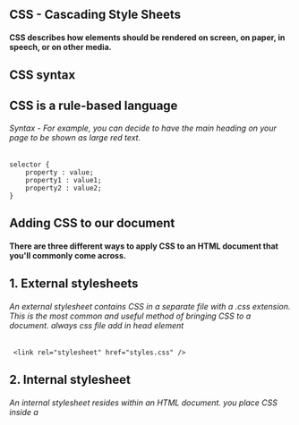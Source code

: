 

## CSS - Cascading Style Sheets

#### CSS describes how elements should be rendered on screen, on paper, in speech, or on other media.

## CSS syntax

## CSS is a rule-based language

###### Syntax - For example, you can decide to have the main heading on your page to be shown as large red text.

    selector {
        property : value;
        property1 : value1;
        property2 : value2;
    }

## Adding CSS to our document

#### There are three different ways to apply CSS to an HTML document that you'll commonly come across.

## 1. External stylesheets

###### An external stylesheet contains CSS in a separate file with a .css extension. This is the most common and useful method of bringing CSS to a document. always css file add in head element

     <link rel="stylesheet" href="styles.css" />

## 2. Internal stylesheet

###### An internal stylesheet resides within an HTML document.  you place CSS inside a <style> element contained inside the HTML <head>.

    <style>
        selector {
            property : value;
            property1 : value1;
            property2 : value2;     
                }
    </style>

## 3. Inline style

###### Inline styles are CSS declarations that affect a single HTML element, contained within a style attribute.

    <h1 style="property: value;property: value;"> Hello World! </h1>

## Comments
###### Best practice to write comments along with CSS. This helps you to remember how the code works as you come back later for fixes or enhancement.

    /* selector {
        property : value;
        property1 : value1;
        property2 : value2;
    } */

## White space
###### White space means actual spaces, tabs and new lines. Just as browsers ignore white space in HTML, browsers ignore white space inside CSS.

## Selectors

#### **Selectors type**

| Selectors | Symbol |
|-----------|--------|
| Universal Selectors | * | 
| Type selectors | element |
| Class selectors | .class attribute |
| Id selectors | #id attribute |
| Attribute selectors | element[attribute] |

#### Grouping selectors
| Selectors | Symbol |
|-----------|--------|
| Selector list | "," | 


#### Combinators
| Combinators | Symbol |
|-----------|--------|
| Descendant combinator | " " | 
| Child combintor | > |
| General sibling combinator | ~ |
| Adjacent sibling combinator | + |


## Pseudo-classes

#### Function pseudo-classes

Pesudo-element | Explain | Example
--- | ---- | ----
:is() | A selector list as its argument and selects any element that can be selected by one of the selector in that list. | ``` selector:is(selector1, selector2){ css properties } ```
:where() | The :wher() psudeo-classes selector in css functionally identical to the :is() pseudo selector in that it takes a comma-separatedlist of selectors to match against, expect that where :is() takes the most specific among then as specificity of thst whole part, the specificity of :where() is always zero (0) | ``` :where(selector1, selector2){ css properties ) ```
:not() | Represent elements that do not match a list of selectors. It is known as the negative pseudo classes. | ``` :not(x){ css properties } ```
:has() | Represents an element if any of the relative selectors. It's often refcrred to as "the parents selector" because of its ability to elect a parent element based on the child element it contains and apply styles to the parent. | ``` :has(+selectors){ css properties } ```

#### Tree-structural pseudo-element properties

Pesudo-element | Explain | Example
--- | ---- | ----
:root | Represent an element that is the root of the document. In HTML this is usually the ```<html>``` element | ``` :root{ css propertirs } ```
:empty | Represent any element that has no children. | ``` :empty{ css propertirs } ``` 
:nth-child | Allows yot ot select one or more element based on their source order, according to a formula | ``` :nth-child(2n+1); ```
:first-child | Represents the first element among a group of sibling elements | ``` :first-child{ css propertirs } ```
:last-child | Represent the last element among a group of sibling element | ``` :last-child{ css propertirs } ```
:nth-last-child | Propety match element based on their positing among a group of siblings, counting form the end | ``` :nth-last-child(2n+1) ```
:only-child | Represent an element without any sibling. This is same as ``` :first-child ``` ``` :last-child ``` ``` :nth-child(1) ``` ``` :nth-last-child(1) ```, but with a lower specificity | ``` :only-child{ css propertirs } ```
:nth-of-type | Matches element based on their position among siblings of the same type (tag name) | ``` :nth-of-type(2) ```
:nth-last-of-type | Matches elements based on their position among sibling of the same (tag name), counting from the end | ``` :nth-last-of-type(n+1) ```
:first-of-type | Represents the first element og its type among a group of sibling elements | ``` :first-of-type(n+2) ```
:last-of-type | Represent the last element of its type among a group of sibling elements | ``` :last-of-type(2n+1) ```
:only-of-type | Represents an element that has no sibling of the same type | ``` :only-of-type(n) ```

#### User active pseudo-class properties

Pesudo-classes | Explain | Example
--- | ---- | ----
:hover | It is generally when the user hovers over an element with the cursor (mouse pointer) | ``` :hover {  css properties } ```
:active | An element ( such as a button) that is being activated by the user | ``` :active{ css properties  } ```
:focus | It is generally triggered when the user clicks or tabs on an element or selects it with the keywords Tab keys | ``` :focus{ css properties  } ```

#### Location pseudo-classes

Pesudo-classes | Explain | Example
--- | ---- | ----
:any-link | An element that acts as the source anchor of a hyperlink, independent of wether it has been visited. | ``` :any-link{ css properties } ```
:link | An element that has not yet been visited. It matches every unvisited ``` <a> ``` or ``` <area> ``` element that has an href attribute | ``` :link{ css properties } ```
:visited | The link has been visited by the user. The style that can be modiffied using this selector are very limited | ``` :visited{  css properties  } ```
:local-link | A link to the same document. The source anchor of a hyperlink whase targets absoulte URL matches the element own document URL | ``` :local-link{ css properties }  ```
:target | A uniqe element (the target element) with an id matching the URL fragment | ``` :target{ css properties } ```

#### Resource pseudo-classes

Pesudo-classes | Explain | Example
--- | ---- | ----
:playing | Appay to media that is capable of being in a state where it would be described as playing, such as a video | ``` :playing{ css properties } ```
:paused | A resource state pseduo-classes taht will matches an audio, video or similair resource that is capble of being "played" or "paused", when that element is "paused". | ``` :paused{ css properties }

#### Time-dimensional pseudo-classes

Pesudo-classes | Explain | Example
--- | ---- | ----
:current | Resperents an element or the ancestor of an element that is currently being displayed and same :past and :future |``` :current{ css properties } ```

#### Element displayed state pseudo-classes

Pesudo-classes | Explain | Example
--- | ---- | ----
:fullscreen | Every element which is currently in fullscreen mode. If multiple elements have been put into fullscreen mode, this selects then all | ``` :fullscreen{ css properties } ```

#### Input pseudo-classes

Pesudo-classes | Explain | Example
--- | ---- | ----
:autofill | Whwn an input element has its value autofilled by the browers. The clases stop matching if the user edit the filed. | ``` :outfill{ css properties } ```
:enabled | An element is enabled if it can be activated (selected, clicked on, typed into, ..etc) oraccept focus. | ``` :enabled{ css properties } ```
:disabled | An element is disabled if it can't be activated (selected, click on, type into ..etc) or accept focus. | ``` :disabled{ css properties } ```
:read-only | An element (such as input or testarea) that is not editable by the user. | ``` :readonly{ css properties } ```
:read-write | An element (such as input or textarea) that is editable by the user. | ``` :read-write{ css properties } ```
:placeholder-shown | Represent any input or textarea element that is currently displaying placeholder text. | ``` :placeholder-show{ css properties } ``` 
:default | The default is a group of related element. | ``` :default{ css properties } ```
:checked | Represents any radio, checkbox or option (caption in a ``` <select> ```) element that is checked ot tagged to an on state. | ``` :checked{ css properties } ```
:indeterminate | Represents any element whose state is indeterminate,  such as checkbox is which have their HTML indeterminate attribute set to true, radio buttons which are memeber of a group in which all radio buttons are unchecked and indeterminate ``` <progress> ``` element ``` | ``` :indeterminate{ css properties } ```
:valid | Represents any ``` <input> ``` or other ``` <from> ``` element whose contents varidate successfully. | ``` valid{ css properties } ```
:blank | Empty user unput element (e.g. ``` <input> ``` or ``` <textarea> ```) | ``` :blank{ css properties } ```
:invalid | Represent any ``` <from> ```, ``` <fieldset> ````, ``` <input> ``` or other ```<from> ``` element whose contents fail to validate. | ``` :invalid{ css properties } ```
:in-range | Represents an ``` <input> ``` element whose current value is within the range limits specified by the min and max attribute. | ``` :in-range{ css properties } ```
:out-of-range | Represent an ``` <input> ``` element whose current value is outside the range limits specified by tht min and max attribute. | ``` :out-of-range{ css propertis } ```
:required | Represent any ``` <input> ```, ``` <select>```or ``` <textarea> ``` element that has the required attribute set an it. | ``` :required{ css properties } ```
:optional | Represent any ``` <input> ```, ``` <select> ``` or ``` <textarea> ``` that does not have the required attribute set on it. | ``` :optional{ css properties } ```


## Pseduo-element

#### Pseudo-element properties

Pesudo-element | Explain | Example
--- | ---- | ----
::after | In cc ::after create a pseudo-element that is the last child of the selector element. It is often used to add cosmltic content to an element with the content property. It is inline by default. | ``` ::after{ css properties }  ```
::before | In css ::before create a pseudo-element that is the first child of the selector element. It is often used to add cosmetic content to an element with the content property. It is inline by default other same ``` ::after ``` pseudo-element | ```::before{ css properties } ```
::first-letter | The :;first-letter applies style to the first letter by the first line of a block level element but only not precded by the other content (such as image or inline tables) | ``` :first-letter{ css properties }  ```
::first-line | The ::first-line applies style to the first line of a block-level element | `` ::first-line{ css properties } ```
::marker | The ::marker selects the marker box of a list item, which typically contains a bullet or number. It works on any element or pseudo-element set to display: list-item, such as the ```<li>``` and ``` <nummar>``` element | ``` ::marker{ css properties } ```
::placeholder | The ::placeholder represent the placeholder text in an input ot textarea element | ``` ::placeholder{ css properties } ```
::selection | The ::selection applies style to the part of a document that has been highlighted by the user (such as clicking and dragging the mouse across text) | ``` ::selection{ css properties } ```

## Css value and unit

### Absolute Value

#### Absolute Value properties

Unit | Name | Equivalent to
------ | ----- | ---
cm | Centimeters | 1cm = 37.8px = 25.2\6in
mm | Milimeters | 1mm = 1\10th of 1cm
in | Inches | 1in = 2.54cm = 96px
pc | Picas | 1pc = 1\6th of 1in
pt | Points | 1pt = 1\72nd of 1in
px | Pixecs | 1px = 1\96th of 1in

### Relative Value

#### Relative Value properties

Unit | Descripition
---- | ---
em | em is relative to the size of its direct parent.
rem | rem is only relative to root element (html tag) sixe
vh | 1% of view port height
vw | 1% of view port width
% | relative to parent

## Color

#### Color properties 
color value between to 0-255

Properties | Value
---| ----
rgb() | rgb(red, green, blue), reg(255, 130, 80)
rgba() | rgba(red, green, blue, alpha), rgba(255,99,71,0.5)




## Box model
###### The css box model as a whole applies to block and define how the different part of a box

1. Content box
2. Padding box
3. border box
4. margin box

### Margin

#### Magin properties:

| Properties | Value | tailwind
| ------------ | -------- | ----- |
| margin-top | px, em, rem ..etc | mt-{size} |
| margin-left | px, em, rem ..etc | ml-{size} |
| margin-bottom | px, em, rem ..etc | mb-{size} |
| margin-right | px, em, rem ..etc | mr-{size} |

#### Margin shorthand properties:

| Properties | equal | tailwind
| ----- | ----- | -------| 
| margin: 10px; | all side | m-{size} |
| margin: 10px 0; | margin-top and margon-bottom | my-{size} |
| margin: 0 10px; | margin-left and margin-right | mx-{size} |
| margin: 10px 10px; | margin-top and margin-bottom, margin-left and margin-right |
| margin: 10px 10px 10px | margin-top, margin-left and margin-right, margin-bottom |
| margin: 10px 10px 10px 10px | margin-top, margin-right, margin-bottom , margin-left |

#### Margin physical properties:

| Properties | Value | tailwind |
| ------ | ------ | --- |
| margin-block-start | px, em, rem ..etc |
| margin-block-end | px, em, rem ..etc |
| margin-inline-start | px, em, rem ..etc | ms-{size} |
| margin-inline-end | px, em, rem ..etc | me-{size} |

#### Margin physical sharthand properties:

| Properties | equal |
| ------ | ----- |
| margin-block-start | margin-top |
| margin-block-end | margin-bottom |
| margin-inline-start | margin-left |
| margin-inline-end | margin-right |
| margin-block: 10px; | margin-block-start and margin-block-end |
| margin-block: 10px 10px; | margin-block-start, margin-block-end |
| margin-inline: 10px; | margin-inline-start and margin-inline-end |
| margin-inline: 10px 10px | margin-inline-start, margin-inline-end | 

## Space between properties (tailwind)

#### Utilities for controlling the space between child elements.

Properties | Value
--- | ---
space-x-{size} | margin-left
space-y-{size} | margin-top

### Padding

#### Padding properties:

| Properties | Value | Tailwind 
| ------------ | -------- | -----
| padding-top | px, em, rem ..etc | pt-{size}
| padding-left | px, em, rem ..etc | pl-{size}
| padding-bottom | px, em, rem ..etc | pb-{size}
| padding-right | px, em, rem ..etc | pr-{size}

#### padding shorthand properties:

| Properties | equal | Tailwind
| ----- | ----- | -----
| padding: 10px; | all side | p-{size}
| padding: 10px 0; | padding-top and padding-bottom | py-{size} |
| padding: 0 10px; | padding-left and padding-right | px-{size} |
| padding: 10px 10px; | padding-top and padding-bottom, padding-left and padding-right |
| padding: 10px 10px 10px; | padding-top, padding-left and padding-right | padding-bottom |
| padding: 10px 10px 10px 10px | padding top, padding right, padding bottom , padding left |

#### Padding physical properties:

| Properties | Value | tailwind
| ------ | ------ | -----
| padding-block-start | px, em, rem ..etc |
| padding-block-end | px, em, rem ..etc |
| padding-inline-start | px, em, rem ..etc | ps-{size}
| padding-inline-end | px, em, rem ..etc | pe-{size}

#### Padding physical sharthand properties:

| Properties | equal |
| ------ | ----- |
| padding-block-start | padding-top |
| padding-block-end | padding-bottom |
| padding-inline-start | padding-left |
| padding-inline-end | padding-right |
| padding-block: 10px; | padding-block-start and padding-block-end |
| padding-block: 10px 10px; | padding-block-start, padding-block-end |
| padding-inline: 10px; | padding-inline-start and padding-inline-end |
| padding-inline: 10px 10px | padding-inline-start, padding-inline-end | 


### Border

#### Border propertie

Properties | Value | Tailwind
-------- | ---------- | ----
border-top-color | red, rgb() ..etc | border-t-{color}
border-top-style | solid, dotted, double, wavys, dashed ..etc |border-{style}
border-top-width | px, em, rem ..etc | border-t-{width}
border-right-color | red, rgb() ..etc | border-r-{color}
border-right-style | solid, dotted, double, wavys, dashed ..etc |border-{style}
border-right-width | px, em, rem ..etc | border-r-{width}
border-bottom-color | red, rgb() ..etc | border-b-{color}
border-bottom-style | solid, dotted, double, wavys, dashed ..etc |border-{style}
border-bottom-width | px, em, rem ..etc | border-b-{width}
border-left-color | red, rgb() ..etc | border-l-{color}
border-left-style | solid, dotted, double, wavys, dashed ..etc |border-{style}
border-left-width | px, em, rem ..etc | border-l--{width}
border-collapse | collapse, separate
border-specing | px, px px
border | border-width border-style border-color
border-top | border-top-width border-top-style border-top-color
border-right | border-right-width border-right-style border-right-color
border-bottom | border-bottom-width border-bottom-style border-bottom-color
border-left | border-left-width border-left-style border-left-color

#### Border shorthand properties

Properties | Equal | Tailwind
------- | ------- | ---
border-color: white; | border-top-color and border-right-color and border-bottom and border-top-left | border-{color}
border-color: white black; | border-top-color and border-bottom, border-left-color and border-right-color
border-color: white red black; | border-top-color, border-left-color and border-right-color, border-bottom-color
border-color: white red black orange; | border-top-color, border-right-color, border-bottom-color, border-left-color
|                 | border-top-color and border-bottom-color | border-y-{color}
|                 | border-left-color and border-right-color | border-x-{color}
border-style: solid; | border-top-style and border-right-style and border-bottom-style, border-left-style | border-{style}
border-style: solid dashed; | border-top-style and border-bottom-style, border-left-style and border-right-style
border-style: solid wavys double; | border-top-style, border-left-style and border-right-style. border-bottom-style
border-style: solid, dashed, wavys, double; | border-top-style, border-right-style, border-bottom-style, border-left-style
border-width: 2px; | border-top-width and border-right-width and border-bottom-width, border-left-width | border-{width}
border-width: 2px 2px; | border-top-width and border-bottom-width, border-left-width and border-right-width
border-width: 2px 2px 2px; | border-top-width, border-left-width and border-right-width. border-bottom-width
border-width: 2px 2px 2px 2px; | border-top-width, border-right-width, border-bottom-width, border-left-width
|                 | border-top-color and border-bottom-color | border-y-{width}
|                 | border-left-color and border-right-color | border-x-{width}

## Tailwindcss

#### Utilities for controlling the border between child elements.

Properties | Equal
--- | ---
divide-{color} | all side
divide-{x}-{width} | border-left-width and border-right-width
divide-{y}-{width} | border-top-width and border-bottom-width
divide-{style} | all side

### Border radius

#### Border-radius properties

Properties | value 
------ | ------- 
border-top-left-radius | px, em, rem ..etc 
border-top-right-radius | px, em, rem ...etc 
border-bottom-left-radius | px, em, rem ..etc
border-bottom-right-radius | px, em, rem ...etc
border-top-left-radius: 10px 20px; | horizontal_line_value vertical_line_value
border-top-right-radius: 10px 20px | horizontal_line_value vertical_line_value
border-bottom-right-radius: 10px 20px | horizontal_line_value vertical_line_value
border-bottom-left-radius: 10px 20px | horizontal_line_value vertical_line_value


#### Border-radius shorthand properties

Properties | Equal | Tailwind
-------- | ------- | ----
border-radius: 20px; | border-top-left-radius and border-top-right-radius and border-bottom-left-radius and border-bottom-right-radius | rounded-{size}
border-radius:10px 10px; | border-top-left-radius and border-bottom-right, border-top-right-radius and border-bottom-left-radius
border-radius: 10px 10px 10px; | border-top-left-radius, border-top-right-radius and border-bottom-left-radius, border-bottom-right-tadius
border-radius:10px 10px 10px 10px; | border-top-left-radius, border-top-right-radius | border-bottom-right-radius, border-bottom-left-radius
border-radius: 20px/30px; | border-top-left-radius:20px 30px;, border-top-right-radius: 20px 30px;, border-bottom-right-radius:20px 30px:, border-bottom-left-radius: 20px 30px;
border-radius: 20px 50px/30px; | border-top-left-radius: 20px 30px;, border-top-right-radius: 50px 30px;, border-bottom-right-radius: 20px 30px;, borrder-bottom-left-radius: 50px 30px;
border-radius: 20px 30px 40px/30px; | border-top-left-radius: 20px 30px;, border-top-right:30px 30px;, border-bottom-right-radius: 40px 30px;, border-bottom-left-radius: 30px 30px;
border-radius: 20px 30px 40px 50px/30px; | border-top-left-radius: 20px 30px;, border-top-right:30px 30px;, border-bottom-right-radius: 40px 30px;, border-bottom-left-radius: 50px 30px;
bordder-radius: 20px/30px 40px; | border-top-left-radius: 20px 30px;, border-top-right:20px 40px;, border-bottom-right-radius: 20px 30px;, border-bottom-left-radius: 20px 40px;
border-radius: 20px/30px 40px 50px; | border-top-left-radius: 20px 30px;, border-top-right:20px 40px;, border-bottom-right-radius: 20px 50px;, border-bottom-left-radius: 20px 40px;
border-radius: 20px/30px 40px 50px 60px; | border-top-left-radius: 20px 30px;, border-top-right:20px 40px;, border-bottom-right-radius: 20px 50px;, border-bottom-left-radius: 20px 60px;
border-radius: 20px 30px/40px 50px; | border-top-left-radius: 20px 40px;, border-top-right:30px 50px;, border-bottom-right-radius: 20px 50px;, border-bottom-left-radius: 20px 50px;
border-radius: 20px 30px 8px/10px 15px; | border-top-left-radius: 20px 10px;, border-top-right:30px 15px;, border-bottom-right-radius: 8px 10px;, border-bottom-left-radius: 30px 10px;

## Tailwindcss border properties

#### Rounded properties

Properties | Value
---- | ----
rounded-s-{size} | border-start-start-radius and border-end-start-radius: 0.5rem;
rounded-e-{size} | border-end-start-radius and border-end-end-radius: 0.5rem;
rounded-t-{size} | botder-top-left-raduis and border-top-right-radius
rounded-r-{size} | border-top-right-radius and border-bottom-right-radius
rounded-b-{size} | border-bottom-left-redius and border-bottom-right-radius
rounded-l-{size} | border-top-left-radius and border-bottom-radius
rounded-ss-{size} | border-start-start-radius
rounded-se-{size} | border-start-end-radius
rounded-ee-{size} | border-end-end-radius
rounded-es-{size} | border-end-start-radius
rounded-tl-{size} | border-tio-left-radius
rounded-tr-{size} | border-top-right-radius
rounded-br-{size} | border-bottom-right-radius
rounded-bl-{size} | border-bottom-left-radius

#### Border other properties
Properties | Value
---- | -----
border-image-source | url(""), grandient all value
brder-image-slice | px, rem, em
border-image-width | px,rem, em
border-image-outset | px,rem, em
border-image-repeat | stretch, repeat, round space

#### Border other shorthand properties

Properties | Equal
--- | ---
border-image: url() 27; | border-image-source border-image-slice
border-image: url() space; | border-image-source border-image-repeat
border-image: url() 27 135px; | bprder-image-source border-image-slice border-image-width
border-image: url() 27 135px 50px round; | border-image-source border-image-slice border-image-width border-image-outset border-image-repeat
border-image-slice: 10px; | top right bottom left
border-image-slice: 10px 10px; |top and bottom, left and right
border-image-slice: 10px 10px 10px; | top, left and right, bottom
border-image-slice: 10px 10px 10px 10px; | top right bottom left
border-image-width: 10px; | top right bottom left
border-image-width: 10px 10px; |top and bottom, left and right
border-image-width: 10px 10px 10px; | top, left and right, bottom
border-image-width: 10px 10px 10px 10px; | top right bottom left
border-image-outset: 10px; | top right bottom left
border-image-outset: 10px 10px; |top and bottom, left and right
border-image-outst: 10px 10px 10px; | top, left and right, bottom
border-image-outset: 10px 10px 10px 10px; | top right bottom left
border-image-repeat: round space; | top and bottom, left and right

## Background

#### Background properties

Properties | Value | Tailwindcss
----- | ----- | ---
background-attachment | scroll, fixed | bg-fixed, bg-scroll, bg-local
background-clip | border-box, padding-box, content-box, text | bg-clip-padding, bg-clip-margin, bg-clip-content, bg-clip-text
background-color | red, rgb(), rega(), hsl() | bg-{color}
bockground-image | url(), grandient | bg-gradient-to-{direction}
background-position | px, rem em, % | bg-{side}
background-repeat | repeat, no-repeat, space, repeat-x, repeat-y, space | bg-repeat, bg-no-repeat, bg-space, bg-repeat-x, bg-repeat-y, bg-round
background-size | px, rem em, %, cover, contain | bg-auto, bg-cover, bg-contain

#### Background shorthand properties

Properties | Equal
----- | ------
background: green; | background-color
background: url() repeat-x; | background-image background-repeat
background: border-box green; | background-clip background-color
background-position: 5px 10px 15px 20px; | top right bottom left
background-position: 25% 15%, 0 0, 1em 2em, 10ch 8rem; | top position, right position, bottom position, left position 
..etc

## Writing mode

#### Writing-mode properties

Properties | Value
--- | ---
writing-mode: tb; | top to bottom
writing-mode: rl; | right to left
writing-mode: lr; | left to right

## Overflow

#### Overflow properties

Properties | Value | Tailwindcss
---- | ---- | ---
overflow | auto, scroll, visible, hidden, clip | oveflow-{overflow-value}
overflow-x | visible, hidden, scroll, auto, clip | overflow-x-{overflow-value}
overflow-y | visible, hidden, scroll, auto, clip | overflow-y-{overflow-value}
overflow-wrap | ```break-word```
hyphens | ```auto```
hyphens-charactor | ``` ">>" ```

#### Overflow shorthand propertes

Properties | Equal
--- | ---
overflow: auto; | overflow-x overflow-y
overflow: hidden auto; | overflow-x, overflow-y

## Object-fit

##### Object-fit properties

Properties | Value | Tailwindcss
----- | ----- | ---
object-fit | contain, cover, none, fill, scale-down | object-contain, object-cover, object-none, object-fill, object-scale-dowm

## Typoraphy

#### Typoraphy properties

Properties | Value
----- | ------
font-family | Time New Roman ...etc
font-size | px, em rem, %
font-style | normal, italic, oblique, oblique 40deg
font-weight | 100(Thin), 200(Extra light), 300(Light), 400(Normal), 500(Medium), 600(Semi bold), 700(Bold), 800(Extra bold), 900(Black), 950(Extra black)
font-varient | normal, small-caps
letter-spacing | normal, px, em, rem, %
line-height | normal, em, rem, %
white-space | normal, nowrap, pre, pre-wrap, pre-line, break-space
word-break | normal, break-all, kepp-all, break-word
word-spacing | normal, px, em, rem, %

## Text

#### Text properties

Properties | Value
----- | -----
text-align | left, right, center, justify
text-decoration-color | red, rgb(), rgba()
text-decoration-line | underline, overline, line-through, blink, underline overline
text-decortion-style | dotted, dashed, double, solid, ways
text-indent | 0, px, em, rem, %
text-overflow | ellipsis(....), clip
text-transform | capitalize, upperCase, lowerCase, none

#### Text shorthand properties

Properties | Equal
---- | ----
text-decoration: underline/overline; | text-decoration-line
text-decoration: overline dotted red: | text-decoration-line text-decoration-style text-decoration-color
text-shadow: 5px 5px; | x-offset y-offset
text-shadow: 5px 10px red; | x-offset y-offset color
text-shadow: red 5px 15px; | color x-offset y-offset
text-shadow: 2x 2px 5px red; | x-offset y-offset blur-radius color

## Position

#### Position properties

Properties | Value
--- | ---
position | static, relative, absoulte, fixed, sticty

## Styline lists

#### styline lists properties

Properties | Value
----- | -----
list-style-type | symbols, disc, circle, square decimal, lower-roman, upper-roman, lower-alpha, upper-alpha ..etc
list-style-position | inside, outside
list-style-image | non, url(), liner-grandient()

#### styline lists shorthant properties

Properties | Equal
----- | -----
list-style: disc url() inside; |  list-style-type list-style-image list-style-position.

## Using counter

#### counter properties

Properties | Value
----- | -----
counter-reset | chapter section 1 page, 0, 1.5
counter-increment | chapter section 2 page, 0, 1.5
counter() | conters(name, string), counter(name, string, style)

## Floats 

#### Floats properties

Properties | Value
----- | -----
float | left, right, none, inline-start, inline-end
clear | left, right, none, both, inline-start, inline-end

## Multiple column layout

#### Column properties

Properties | Value
----- | -----
column-count | any integer
column-width | px, em, rem, % ..etc
column-gap | px, em, rem, % ..etc
column-rule-color | red, rgb(), hsl() ..etc

## Flexbox

#### Flexbox properties

Properties | Value
----- | -----
display | none, block, inline, inline-block, flex, inline-flex, grid, inline-grid, flex-root
flex-direction | row, row-reverse, column, column-reverse
flex-wrap | nowrap, wrap, wrap-reverse
justify-cotent | center, start, end, flex-start, flex-end, left, right, normal, space-between, space-around, space-evenly, stretch
align-content | center, start, end, flex-start, flex-end, left, right, normal, space-between, space-around, space-evenly, stretch
aling-item | center, start, end, flex-start, flex-end, left, right, normal, space-between, space-around, space-evenly, stretch
aling-self | center, start, end, flex-start, flex-end, left, right, normal, space-between, space-around, space-evenly, stretch
order | integer value, netaive interger value
flex-basis | px, rem, em, %, max-content, min-content, fit-content
flex-grow | integer value, netaive interger value
flex-shrinks | integer value, netaive interger value
gap | px, rem, em, %
column-gap | px, rem, em, %
row-gap | px, rem, em, %

#### Flexbox shorthand properties

Properties | Equal
----- | -----
flex-flow: row; | flex-direction
flex-flow: wrap; | flex-wrap
flex-flow: row wrap: | flex-direction flex-wrap
flex-flow: wrap column | flex-wrap flex-direction
flex: 0 0 50px; | flex-grow flex-shrinks flex-basis


## Grid

#### Grid properties

Properties | Value
----- | -------
display | grid
grid-template-columns | ``` auto, 140px 1fr, [lineName] 100px, [lineName1] 100px [lineName2 lineName3], minmax(100px, 1fr), fit-content(40%), repeat(3, 200px), subgrid, repat(auto-fit, minmax(200px, 1fr)), repat(auto-fill, minmax(200px, 1fr)), 200px repeat(auto-fill, 200px) 300px, masonry ```
grid-template-row | ``` auto, 140px 1fr, [lineName] 100px, [lineName1] 100px [lineName2 lineName3], minmax(100px, 1fr), fit-content(40%), repeat(3, 200px), subgrid, repat(auto-fit, minmax(200px, 1fr)), repat(auto-fill, minmax(200px, 1fr)), 200px repeat(auto-fill, 200px) 300px, masonry ```
grid-auto-column | ```auto, min-content, max-content, 100px minmax(200px, 1fr), minmax(100px auto), minmax(max-content, 2fr), minmax(20%, 80vw), 100px 200px 300px```
grid-auto-row | ```auto, min-content, max-content, 100px minmax(200px, 1fr), minmax(100px auto), minmax(max-content, 2fr), minmax(20%, 80vw), 100px 200px 300px```
grid-auto-flow | ```row, colummn, dense, row dense, column dense```
grid-row-start | ```auto, positive interge value, span 2```
grid-row-end | ```auto, positive interge value, span 2```
grid-column-start | ```auto, positive interge value, span 2```
grid-column-end | ```auto, positive interge value, span 2```
grid-template-area | ```hd hd hd hd hd \n sd sd main main main \n fr fr fr fr fr```
gap | px, rem, em, %
column-gap | px, rem, em, %
row-gap | px, rem, em, %
justify-cotent | center, start, end, flex-start, flex-end, left, right, normal, space-between, space-around, space-evenly, stretch
align-content | center, start, end, flex-start, flex-end, left, right, normal, space-between, space-around, space-evenly, stretch
aling-item | center, start, end, flex-start, flex-end, left, right, normal, space-between, space-around, space-evenly, stretch
aling-self | center, start, end, flex-start, flex-end, left, right, normal, space-between, space-around, space-evenly, stretch
order | integer value, netaive interger value

#### Grid shorthand properties

Properties | Equal
----- | -------
grid-row: auto; | ```grid-row-start and grid-row-end```
grid-row: auto auto; | ```grid-row-start grid-row-end```
grid-row: 5 7; | ```grid-row-start grid-row-end```
grid-row: span 5; | ```grid-row-start grid-row-end```
grid-row: span 3 7; | ```grid-row-start grid-row-end```
grid-row: 2 span 2; | ```grid-row-start grid-row-end```
grid-column: auto; | ```grid-row-start and grid-row-end```
grid-column: auto auto; | ```grid-row-start grid-row-end```
grid-column: 5 7; | ```grid-row-start grid-row-end```
grid-column: span 5; | ```grid-row-start grid-row-end```
grid-column: span 3 7; | ```grid-row-start grid-row-end```
grid-column: 2 span 2; | ```grid-row-start grid-row-end```
grid-column: 2/5; | ```grid-colum-start / grid-column-end```
grid-row: 1/4; | ```grid-row-start / grid-row-end```
grid-area: auto; | ```grid-row-start, grid-colum-start, grid-row-end and grid-coumn-end```
grid-ared: auto / auto; | ```grid-row-start grid-colum-start and grid-row-end grid-coumn-end```
grid-ared: auto / auto / auto / auto; | ```grid-row-start, grid-colum-start, grid-row-end, grid-coumn-end```

## Animation

#### Animation properties

Properties | value
--- | ----
animation-name | ```none, test_05, _sepwcific, test1, animation4```
animation-durection | ```auto, s, ms, mm```
animation-tiing-function | ```ease, ease-in, ease-out, ease-in-out, lineare, step-start, step-end, cubic-bezier(), steps(), jump-start, jump-end, jump-none, jump-both, start, end```
animatiom-delay | ```auto, s, ms, mm```
animation-iteration-count | ```infinite, , 2.5```
animation-direction | ```normal, reverse, atlernate, alternate-reverse, normal-reverse```
animation-fill-mode | ```none, forwards, backwards, both```
animation-pay-state | ```runong, pasued, pasued runing runing```

#### Animation shorthand properties

Properties | Equal
--- | ----
```animation:3s ease-in 2 reverse both pased slidein;``` | animation-duration animation-timing-function animation-delay animation-iteration-count animation-direction animation-fill-mode animation-play-state name
```anmation: 3s ease-out 1s animation_name;``` | animation-duration animation-timing-function animation-delay animation-animation-name
```animation: animation_name 3s ease-in-out 3s;``` | animation-animation-name animation-duration animation-timing-function delay

## Transition

#### transition properties

Properties | Value
--- | ----
transiton-property | ``` color, madgin, padding, all, none ...etc```
transition-duration | ```s ,ma, mm```
transition-timing-function | ```ease, ease-in, ease-out, ease-in-out, lineare, step-start, step-end, cubic-bezier(), steps(), jump-start, jump-end, jump-none, jump-both, start, end```
transition-delay | ```s ,ma, mm```

#### transition shorthand properties

Properties | Equal
--- | ----
```transition: margin 2s;``` | transition-property transition-durection
```transition: margin 2s linear;``` | transition-proerty transition-durection transition-timing-function
```transition: margin 3s 2s;``` | transition-property transition-durection transition-delay
````transition: margin 3s ease-in-out 5s;``` | transition-property transition-durection transition-timing-function transition-delay
```transition: margin 3s;``` | transition-property transition-durection
```transition: all 0.5s ease-in-out; ``` | transition-property transition-durection transition-timing-function

## Transform

#### Transform properties

Properties | Value
--- | ---
transform | ```all transform-function propertes```
transform-origin | ```px, left, right, top, bottom```
transform-style | ```flat, preserve-3d```
backface-visibility | ```hidden, visible```

#### Transform shorthand properties

Properties | Value
--- | ---
```transform-origin(2px,5px);``` | x-offset, y-offset
```transform-origin(5px,8px,10px); ``` | x-offset, y-offset, z-offset

#### Transform-function properties

Properties | Value
---- | -----
translateX() | ```px, %, em, rem```
translateY() | ```px, %, em, rem```
translateZ()  | ```px, %, em, rem```
rotateX() | ```angle, turn```
rotateY() | ```angle, turn```
rotateZ() | ```angle, turn```
scalex() | ``` pasitive interge value ```
scaleY() | ``` pasitive interge value ```
scaleZ() | ``` pasitive interge value ```
skewX() | ``````angle, turn```
skewY() | ```angle, turn```
perspective() | ```px, %, em, rem```

#### Transform-function shorthand properties

Properties | Equal
---- | -----
```translate(px);``` | translateX() and translateY()
```translate(px,px);``` | translateX(), translateY()
```translate3d(px,px,px)``` | translateX(), translateY(), translateZ()
```rotate(deg);``` | rotateX() and rotateY()
```rotate(deg,deg);``` | rotateX(), rotateY()
```rotate3d(x,y,z,deg);``` | x-coordinates, y-coordinates, z-coordinates, deg
```scale(2); ``` | scaleX() and scaleY()
```scale(3,5);``` | scaleX(), scaleY()
```scale3d(x,y,z);``` | scaleX(), scaleY(), scalez()
```skew(deg);``` | skewX() and skewY()
```skew(deg,deg);``` | skewX(), skewY()
```matrix(a,b,c,d,tx,ty);``` | a,b,c,d (linear transformation) and tx, ty (translateX(), translateY())

## Gradient

#### Gradient properties

Properties | Value
---- | -----
linear-gradient | ```linear-gradient(direction, color 1, color 2, ....color N) and linear-gradient(<side-to-corner>, <angle>, <linear-color-step>, <color-hint>)```
radial-gradient | ``` radienl-gradient(<ending-shaps> <size> at <position>, <color>, <color-hint>)```
conic-gradient | ``` from <side-to-corner> <position> <color> <color-hint>```
repeating-linear-gradient | ```linear-gradient(direction, color 1, color 2, ....color N) and linear-gradient(<side-to-corner>, <angle>, <linear-color-step>, <color-hint>)```
repeating-radial-gradient | ``` radienl-gradient(<ending-shaps> <size> at <position>, <color>, <color-hint>)```
repeating-conic-gradient | ``` from <side-to-corner> <position> <color> <color-hint>```

Properties | Value
---- | ----
```<side-to-corner>``` | ```to top (0deg), to bottom (100deg), to left (270deg), to right (90deg), to left top, to left bottom, to right top, to right bottom```
```<angle>``` | ```deg, .turn```
```<linear-color-step> <color-hint>``` | ```color 10%, color 5% 10%```
```<position>``` | ```left, right, top, bottom, center, length-percentage, left top, length-percentage length-percentage```
```<ending-shaos>``` | ``` circle, ellipse```
```<size>``` | ``` closest-side, closest-corner, farthat-side, fartest-corner```

## Text

#### Text properties

Properties | Value
---- | ----
text-align | ```start, end, left, right, justify, center, justify-all, match-parent```
text-decortion-color | ``` transparent, currentcolor, red, rgb() ..etc ```
text-decoration-line | ``` none, underline, overline, line-through, underline overline, underline overline-through```
text-decoration-style | ```none, solid, dotted, dashed, double, wavy```
text-decoration-thickness | ``` px, rem, em, %```
text-decoration-offset | ``` px, rem, em, %```
text-decoration-position | ``` under, auto, left, right```
text-emphasis-color | ``` transparent, currentcolor, red, rgb() ..etc ```
text-emphasis-style | ``` none, filled, open, dot, circle, double-circle, trainagle, square```
text-indent | ``` px, rem, em, %```
text-overflow | ``` clip, ellipsis, ellipsis ellipsis, ellipsis "[_ _ _]"```
text-transform | ``` none, capitalize, uppercase, lowercase, full-width, full-size-kana``` 

#### Text shorthand properties

Properties | Equal
---- | ----
```text-decoration: underline;``` | text-decoration-line
``` text-decoration: underline dotted;``` | text-decoration-line text-decoration-style
``` text-decoration: underline dashes red;```text-secoration-line text-decoration-style text-decoration-color
``` text-decoration: dashed overline blue``` | text-decoration-style text-decoration-line text-decoration-color
``` text-emphasis: open red;``` | text-emphasis-style text-emphasis-color
``` text-shadow: 10px 10px;``` | x-oofset y-offset
``` text-shadow: 4px 5px red;``` | x-offset y-offset color
``` text-shadow: red 10px 15px;``` | color x-oofset y-oofset
``` text-shadow: 10px 10px 2px red;``` | x-offset y-offset blue-radius color
``` text-shadow: red 2px 2px 1px;``` |  color x-offset y-offset blue-radius

## Shapes

#### Shapes properties

Properties | Value
---- | ----
shape-outside | ``` inset(), circle(), ellipsis(), polygon(), margin-box, border-box, padding-box, content-box, url(), linear-gradient()```
shape-image-threshold | ``` 0, 1```
shape-margin | ``` px, rem, em, %```

Properties | Value
---- | ----
inset() | ``` top right bottom left, top right bottom boder-raduis left```
circle() | ``` %, % at <corner>```
ellipse() | ``` <position> <position>, <position> <position> at <corner>```
polygon() | ``` 0 50px, 50px 80px, 50px 120px (triangle)```

